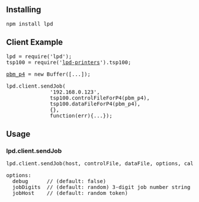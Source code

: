 
## Installing
<pre>
npm install lpd
</pre>


## Client Example
<pre>
lpd = require('lpd');
tsp100 = require('<a href="https://github.com/shopkeep/lpd-printers">lpd-printers</a>').tsp100;

<a href="http://en.wikipedia.org/wiki/Netpbm_format">pbm_p4</a> = new Buffer([...]);

lpd.client.sendJob(
              '192.168.0.123',
              tsp100.controlFileForP4(pbm_p4),
              tsp100.dataFileForP4(pbm_p4),
              {},
              function(err){...});
</pre>

## Usage

### lpd.client.sendJob

<pre>
lpd.client.sendJob(host, controlFile, dataFile, options, callback)

options:
  debug      // (default: false)
  jobDigits  // (default: random) 3-digit job number string
  jobHost    // (default: random token)
</pre>
